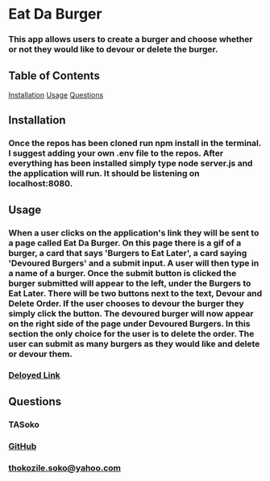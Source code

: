 
# Eat Da Burger 
### This app allows users to create a burger and choose whether or not they would like to devour or delete the burger.
## Table of Contents
  [Installation](#installation)
  [Usage](#usage)
  [Questions](#questions)


## Installation
### Once the repos has been cloned run npm install in the terminal. I suggest adding your own .env file to the repos. After everything has been installed simply type node server.js and the application will run. It should be listening on localhost:8080.

## Usage
### When a user clicks on the application's link they will be sent to a page called Eat Da Burger. On this page there is a gif of a burger, a card that says 'Burgers to Eat Later', a card saying 'Devoured Burgers' and a submit input. A user will then type in a name of a burger. Once the submit button is clicked the burger submitted will appear to the left, under the Burgers to Eat Later. There will be two buttons next to the text, Devour and Delete Order. If the user chooses to devour the burger they simply click the button. The devoured burger will now appear on the right side of the page under Devoured Burgers. In this section the only choice for the user is to delete the order. The user can submit as many burgers as they would like and delete or devour them.
### [Deloyed Link](https://mighty-journey-51575.herokuapp.com/)

## Questions
### TASoko
### [GitHub](https://github.com/TASoko "GitHub Profile")
### thokozile.soko@yahoo.com